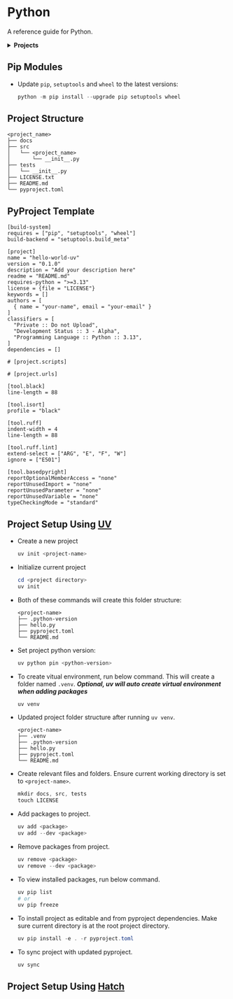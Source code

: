 # Python

A reference guide for Python.

<details>

  <summary><strong>Projects</strong></summary>

| Num | Name                     | Branch                        | Summary                                                                                                                  | Status |
| --: | :----------------------- | :---------------------------- | :----------------------------------------------------------------------------------------------------------------------- | :----- |
|   1 | Hello World UV           | 0000-hello-world-uv           |                                                                                                                          | WIP    |
|   2 | OpenCV Video Splitter    | 0001-openv-video-splitter     | Use OpenCV to read video data, detect common patterns between each sections, and split the video into multiple sections. | WIP    |
|   3 | Selenium Tutorial Parser | 0002-selenium-tutorial-parser | Use selenium to parse tutorial page.                                                                                     | Idea   |
|   4 | Gitlab REST API          | 0003-gitlab-rest-api          | Use gitlab rest api to beautify information (issues, milestones, etc ...)                                                | WIP    |
|   5 | Debugger Adapter Protocol (DAP)          | 0004-DAP          | Learn how to utilize the Debugger Adapter Protocol (DAP)                                                | WIP    |

</details>

## Pip Modules

- Update `pip`, `setuptools` and `wheel` to the latest versions:

  ```powershell
  python -m pip install --upgrade pip setuptools wheel
  ```

## Project Structure

```
<project_name>
├── docs
├── src
│   └── <project_name>
│       └── __init__.py
├── tests
│   └── __init__.py
├── LICENSE.txt
├── README.md
└── pyproject.toml
```

## PyProject Template

```
[build-system]
requires = ["pip", "setuptools", "wheel"]
build-backend = "setuptools.build_meta"

[project]
name = "hello-world-uv"
version = "0.1.0"
description = "Add your description here"
readme = "README.md"
requires-python = ">=3.13"
license = {file = "LICENSE"}
keywords = []
authors = [
  { name = "your-name", email = "your-email" }
]
classifiers = [
  "Private :: Do not Upload",
  "Development Status :: 3 - Alpha",
  "Programming Language :: Python :: 3.13",
]
dependencies = []

# [project.scripts]

# [project.urls]

[tool.black]
line-length = 88

[tool.isort]
profile = "black"

[tool.ruff]
indent-width = 4
line-length = 88

[tool.ruff.lint]
extend-select = ["ARG", "E", "F", "W"]
ignore = ["E501"]

[tool.basedpyright]
reportOptionalMemberAccess = "none"
reportUnusedImport = "none"
reportUnusedParameter = "none"
reportUnusedVariable = "none"
typeCheckingMode = "standard"

```

## Project Setup Using [UV](https://github.com/astral-sh/uv)

- Create a new project

  ```powershell
  uv init <project-name>
  ```

- Initialize current project

  ```powershell
  cd <project directory>
  uv init
  ```

- Both of these commands will create this folder structure:

  ```
  <project-name>
  ├── .python-version
  ├── hello.py
  ├── pyproject.toml
  └── README.md
  ```

- Set project python version:

  ```powershell
  uv python pin <python-version>
  ```

- To create vitual environment, run below command. This will create a folder named `.venv`. **_Optional, uv will auto create virtual environment when adding packages_**

  ```powershell
  uv venv
  ```

- Updated project folder structure after running `uv venv`.

  ```
  <project-name>
  ├── .venv
  ├── .python-version
  ├── hello.py
  ├── pyproject.toml
  └── README.md
  ```

- Create relevant files and folders. Ensure current working directory is set to `<project-name>`.

  ```powershell
  mkdir docs, src, tests
  touch LICENSE
  ```

- Add packages to project.

  ```powershell
  uv add <package>
  uv add --dev <package>
  ```

- Remove packages from project.

  ```powershell
  uv remove <package>
  uv remove --dev <package>
  ```

- To view installed packages, run below command.

  ```powershell
  uv pip list
  # or
  uv pip freeze
  ```

- To install project as editable and from pyproject dependencies. Make sure current directory is at the root project directory.

  ```powershell
  uv pip install -e . -r pyproject.toml
  ```

- To sync project with updated pyproject.

  ```powershell
  uv sync
  ```

## Project Setup Using [Hatch](https://github.com/pypa/hatch)
